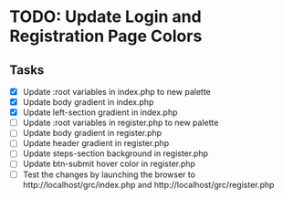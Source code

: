 # TODO: Update Login and Registration Page Colors

## Tasks
- [x] Update :root variables in index.php to new palette
- [x] Update body gradient in index.php
- [x] Update left-section gradient in index.php
- [ ] Update :root variables in register.php to new palette
- [ ] Update body gradient in register.php
- [ ] Update header gradient in register.php
- [ ] Update steps-section background in register.php
- [ ] Update btn-submit hover color in register.php
- [ ] Test the changes by launching the browser to http://localhost/grc/index.php and http://localhost/grc/register.php
